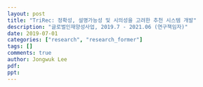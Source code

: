 ```yaml
---
layout: post
title: "TriRec: 정확성, 설명가능성 및 시의성을 고려한 추천 시스템 개발"
description: "글로벌인재양성사업, 2019.7 - 2021.06 (연구책임자)"
date: 2019-07-01
categories: ["research", "research_former"]
tags: []
comments: true
author: Jongwuk Lee
pdf:
ppt:
---
```

